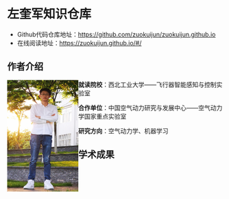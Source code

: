 # 左奎军知识仓库

- Github代码仓库地址：https://github.com/zuokuijun/zuokuijun.github.io
- 在线阅读地址：https://zuokuijun.github.io/#/

## 作者介绍

<p>
<img align = "left" src="./images/zuokuijun.jpg" width="166" height="260"/>
</p>











**就读院校**：西北工业大学——飞行器智能感知与控制实验室

**合作单位**：中国空气动力研究与发展中心——空气动力学国家重点实验室

**研究方向**：空气动力学、机器学习

## 学术成果







